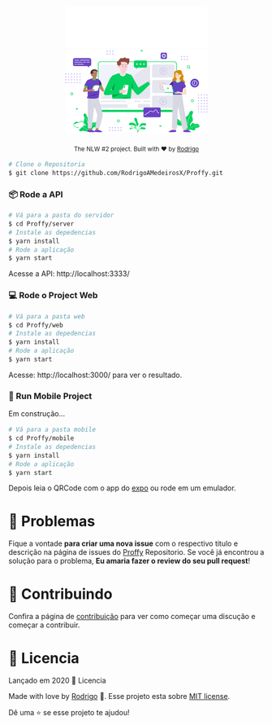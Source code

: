 <p align="center">
   <img src="./src/assets/images/logo.svg" alt="Proffy" width="280"/><br/>
   <img src="./src/assets/images/landing.svg" alt="Proffy" width="280"/>
   
   
   
</p>

<div align="center">
  <sub>The NLW #2 project. Built with ❤︎ by
    <a href="https://github.com/RodrigoAMedeirosX">Rodrigo</a> 
    
  </sub>
</div>


```bash
# Clone o Repositoria
$ git clone https://github.com/RodrigoAMedeirosX/Proffy.git
```
### 📦 Rode a API

```bash
# Vá para a pasta do servidor
$ cd Proffy/server
# Instale as depedencias
$ yarn install
# Rode a aplicação
$ yarn start
```
Acesse a API: http://localhost:3333/

### 💻 Rode o Project Web

```bash
# Vá para a pasta web
$ cd Proffy/web
# Instale as depedencias
$ yarn install
# Rode a aplicação
$ yarn start
```
Acesse: http://localhost:3000/ para ver o resultado.

### 📱 Run Mobile Project
Em construção...

```bash
# Vá para a pasta mobile
$ cd Proffy/mobile
# Instale as depedencias
$ yarn install
# Rode a aplicação
$ yarn start
```
Depois leia o QRCode com o app do [expo](https://play.google.com/store/apps/details?id=host.exp.exponent) ou rode em um emulador.


# :bug: Problemas

Fique a vontade **para criar uma nova issue** com o respectivo titulo e descrição na página de issues do [Proffy](https://github.com/RodrigoAMedeirosX/Proffy/issues) Repositorio. Se você já encontrou a solução para o problema, **Eu amaria fazer o review do seu pull request**!

# :tada: Contribuindo

Confira a página de [contribuição](./CONTRIBUTING.md) para ver como começar uma discução e começar a contribuir.

# :closed_book: Licencia

Lançado em 2020 :closed_book: Licencia

Made with love by [Rodrigo](https://github.com/RodrigoAMedeirosX) 🚀.
Esse projeto esta sobre [MIT license](./LICENSE).


Dê uma ⭐️ se esse projeto te ajudou!